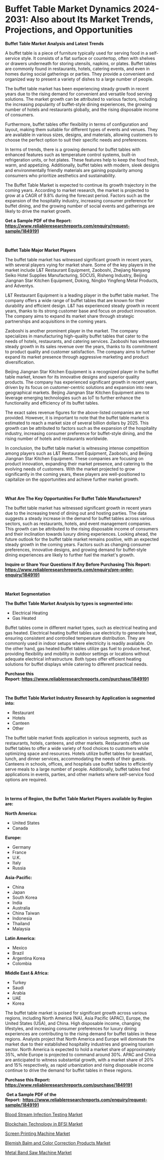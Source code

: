 <p><h1>Buffet Table Market Dynamics 2024-2031: Also about Its Market Trends, Projections, and Opportunities</h1></p><p><strong>Buffet Table Market Analysis and Latest Trends</strong></p>
<p><p>A buffet table is a piece of furniture typically used for serving food in a self-service style. It consists of a flat surface or countertop, often with shelves or drawers underneath for storing utensils, napkins, or plates. Buffet tables are commonly found in restaurants, hotels, catering events, and even in homes during social gatherings or parties. They provide a convenient and organized way to present a variety of dishes to a large number of people.</p><p>The buffet table market has been experiencing steady growth in recent years due to the rising demand for convenient and versatile food serving solutions. The market growth can be attributed to various factors, including the increasing popularity of buffet-style dining experiences, the growing number of hotels and restaurants globally, and the rising disposable income of consumers.</p><p>Furthermore, buffet tables offer flexibility in terms of configuration and layout, making them suitable for different types of events and venues. They are available in various sizes, designs, and materials, allowing customers to choose the perfect option to suit their specific needs and preferences.</p><p>In terms of trends, there is a growing demand for buffet tables with enhanced features such as temperature control systems, built-in refrigeration units, or hot plates. These features help to keep the food fresh, warm, and appetizing. Additionally, buffet tables with modern, sleek designs and environmentally friendly materials are gaining popularity among consumers who prioritize aesthetics and sustainability.</p><p>The Buffet Table Market is expected to continue its growth trajectory in the coming years. According to market research, the market is projected to grow at a CAGR of 9.8% during the forecast period. Factors such as the expansion of the hospitality industry, increasing consumer preference for buffet dining, and the growing number of social events and gatherings are likely to drive the market growth.</p></p>
<p><strong>Get a Sample PDF of the Report:&nbsp; <a href="https://www.reliableresearchreports.com/enquiry/request-sample/1849191">https://www.reliableresearchreports.com/enquiry/request-sample/1849191</a></strong></p>
<p>&nbsp;</p>
<p><strong>Buffet Table Major Market Players</strong></p>
<p><p>The buffet table market has witnessed significant growth in recent years, with several players vying for market share. Some of the key players in the market include L&T Restaurant Equipment, Zaoboshi, Zhejiang Nanyang Seiko Hotel Supplies Manufacturing, SOCUS, Risheng Industry, Beijing Jiangnan Star Kitchen Equipment, Doking, Ningbo Yingfeng Metal Products, and Adventys.</p><p>L&T Restaurant Equipment is a leading player in the buffet table market. The company offers a wide range of buffet tables that are known for their durability and efficient design. L&T has experienced steady growth in recent years, thanks to its strong customer base and focus on product innovation. The company aims to expand its market share through strategic partnerships and acquisitions in the coming years.</p><p>Zaoboshi is another prominent player in the market. The company specializes in manufacturing high-quality buffet tables that cater to the needs of hotels, restaurants, and catering services. Zaoboshi has witnessed steady growth in its sales revenue over the years, thanks to its commitment to product quality and customer satisfaction. The company aims to further expand its market presence through aggressive marketing and product diversification.</p><p>Beijing Jiangnan Star Kitchen Equipment is a recognized player in the buffet table market, known for its innovative designs and superior quality products. The company has experienced significant growth in recent years, driven by its focus on customer-centric solutions and expansion into new geographical markets. Beijing Jiangnan Star Kitchen Equipment aims to leverage emerging technologies such as IoT to further enhance the functionality and efficiency of its buffet tables.</p><p>The exact sales revenue figures for the above-listed companies are not provided. However, it is important to note that the buffet table market is estimated to reach a market size of several billion dollars by 2025. This growth can be attributed to factors such as the expansion of the hospitality industry, increasing consumer preference for buffet-style dining, and the rising number of hotels and restaurants worldwide.</p><p>In conclusion, the buffet table market is witnessing intense competition among players such as L&T Restaurant Equipment, Zaoboshi, and Beijing Jiangnan Star Kitchen Equipment. These companies are focusing on product innovation, expanding their market presence, and catering to the evolving needs of customers. With the market projected to grow significantly in the coming years, these players are well-positioned to capitalize on the opportunities and achieve further market growth.</p></p>
<p>&nbsp;</p>
<p><strong>What Are The Key Opportunities For Buffet Table Manufacturers?</strong></p>
<p><p>The buffet table market has witnessed significant growth in recent years due to the increasing trend of dining out and hosting parties. The data suggests a steady increase in the demand for buffet tables across various sectors, such as restaurants, hotels, and event management companies. This growth can be attributed to the rising disposable income of consumers and their inclination towards luxury dining experiences. Looking ahead, the future outlook for the buffet table market remains positive, with an expected steady growth in the coming years. Factors such as changing consumer preferences, innovative designs, and growing demand for buffet-style dining experiences are likely to further fuel the market's growth.</p></p>
<p><strong>Inquire or Share Your Questions If Any Before Purchasing This Report: <a href="https://www.reliableresearchreports.com/enquiry/pre-order-enquiry/1849191">https://www.reliableresearchreports.com/enquiry/pre-order-enquiry/1849191</a></strong></p>
<p>&nbsp;</p>
<p><strong>Market Segmentation</strong></p>
<p><strong>The Buffet Table Market Analysis by types is segmented into:</strong></p>
<p><ul><li>Electrical Heating</li><li>Gas Heated</li></ul></p>
<p><p>Buffet tables come in different market types, such as electrical heating and gas heated. Electrical heating buffet tables use electricity to generate heat, ensuring consistent and controlled temperature distribution. They are commonly used in indoor setups where electricity is readily available. On the other hand, gas heated buffet tables utilize gas fuel to produce heat, providing flexibility and mobility in outdoor settings or locations without adequate electrical infrastructure. Both types offer efficient heating solutions for buffet displays while catering to different practical needs.</p></p>
<p><strong>Purchase this Report:&nbsp;<a href="https://www.reliableresearchreports.com/purchase/1849191">https://www.reliableresearchreports.com/purchase/1849191</a></strong></p>
<p>&nbsp;</p>
<p><strong>The Buffet Table Market Industry Research by Application is segmented into:</strong></p>
<p><ul><li>Restaurant</li><li>Hotels</li><li>Canteen</li><li>Other</li></ul></p>
<p><p>The buffet table market finds application in various segments, such as restaurants, hotels, canteens, and other markets. Restaurants often use buffet tables to offer a wide variety of food choices to customers while optimizing space and resources. Hotels utilize buffet tables for breakfast, lunch, and dinner services, accommodating the needs of their guests. Canteens in schools, offices, and hospitals use buffet tables to efficiently serve meals to a large number of people. Additionally, buffet tables find applications in events, parties, and other markets where self-service food options are required.</p></p>
<p>&nbsp;</p>
<p><strong>In terms of Region, the Buffet Table Market Players available by Region are:</strong></p>
<p>
    <p> <strong> North America: </strong>
        <ul>
            <li>United States</li>
            <li>Canada</li>
        </ul>
        </p> 
    <p> <strong> Europe: </strong>
        <ul>
            <li>Germany</li>
            <li>France</li>
            <li>U.K.</li>
            <li>Italy</li>
            <li>Russia</li>
        </ul>
        </p> 
    <p> <strong> Asia-Pacific: </strong>
        <ul>
            <li>China</li>
            <li>Japan</li>
            <li>South Korea</li>
            <li>India</li>
            <li>Australia</li>
            <li>China Taiwan</li>
            <li>Indonesia</li>
            <li>Thailand</li>
            <li>Malaysia</li>
        </ul>
        </p> 
    <p> <strong> Latin America: </strong>
        <ul>
            <li>Mexico</li>
            <li>Brazil</li>
            <li>Argentina Korea</li>
            <li>Colombia</li>
        </ul>
        </p> 
    <p> <strong> Middle East & Africa: </strong>
        <ul>
            <li>Turkey</li>
            <li>Saudi</li>
            <li>Arabia</li>
            <li>UAE</li>
            <li>Korea</li>
        </ul>
    </p>
    </p>
<p><p>The buffet table market is poised for significant growth across various regions, including North America (NA), Asia Pacific (APAC), Europe, the United States (USA), and China. High disposable income, changing lifestyles, and increasing consumer preferences for luxury dining experiences are contributing to the rising demand for buffet tables in these regions. Analysts project that North America and Europe will dominate the market due to their established hospitality industries and growing tourism sector. North America is expected to hold a market share of approximately 35%, while Europe is projected to command around 30%. APAC and China are anticipated to witness substantial growth, with a market share of 20% and 15% respectively, as rapid urbanization and rising disposable income continue to drive the demand for buffet tables in these regions.</p></p>
<p><strong>Purchase this Report: <a href="https://www.reliableresearchreports.com/purchase/1849191">https://www.reliableresearchreports.com/purchase/1849191</a></strong></p>
<p>&nbsp;<strong>Get a Sample PDF of the Report:&nbsp;&nbsp;<a href="https://www.reliableresearchreports.com/enquiry/request-sample/1849191">https://www.reliableresearchreports.com/enquiry/request-sample/1849191</a></strong></p>
<p><strong></strong></p>
<p><p><a href="https://medium.com/@shirleysullivan73/blood-stream-infection-testing-market-size-cagr-trends-2024-2030-94cba8018a20">Blood Stream Infection Testing Market</a></p><p><a href="https://medium.com/@shirleysullivan73/blockchain-technology-in-bfsi-market-analysis-its-cagr-market-segmentation-and-global-industry-0730ae905f33">Blockchain Technology in BFSI Market</a></p><p><a href="https://github.com/dzharov81/Market-Research-Report-List-2/blob/main/screen-printing-machine-market.md">Screen Printing Machine Market</a></p><p><a href="https://medium.com/@shirleysullivan73/blemish-balm-and-color-correction-products-market-report-reveals-the-latest-trends-and-growth-5a1718a3fd81">Blemish Balm and Color Correction Products Market</a></p><p><a href="https://github.com/scarol104/Market-Research-Report-List-2/blob/main/metal-band-saw-machine-market.md">Metal Band Saw Machine Market</a></p></p>